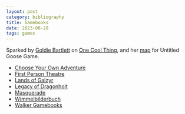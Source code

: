 ```yaml
---
layout: post
category: bibliography
title: Gamebooks
date: 2023-08-28
tags: games
---
```


Sparked by [Goldie Bartlett](https://twitter.com/GhostTownGoldie) on [One Cool Thing](https://onecoolthing.buzzsprout.com/2166004/13416539-goldie-bartlett-on-wimmelbilder), and her [map](https://twitter.com/GhostTownGoldie/status/1332448513637040128) for Untitled Goose Game.

* [Choose Your Own Adventure](https://samizdat.co/cyoa/books/)
* [First Person Theatre](https://hannahnicklin.com/phd/)
* [Lands of Galzyr](https://snowdaledesign.fi/boardgames/lands-of-galzyr/)
* [Legacy of Dragonholt](https://www.fantasyflightgames.com/en/products/legacyofdragonholt/)
* [Masquerade](https://en.wikipedia.org/wiki/Masquerade_(book))
* [Wimmelbilderbuch](https://en.m.wikipedia.org/wiki/Wimmelbilderbuch)
* [Walker Gamebooks](https://www.paperbackdetectives.com/book-series/walker-gamebooks-level-various)
